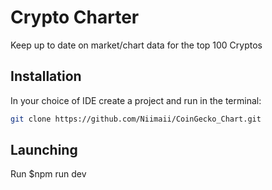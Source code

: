 # Crypto Charter

Keep up to date on market/chart data for the top 100 Cryptos

## Installation

In your choice of IDE create a project and run in the terminal:

```bash
git clone https://github.com/Niimaii/CoinGecko_Chart.git
```

## Launching

Run $npm run dev
